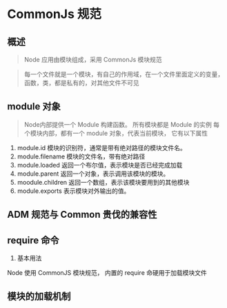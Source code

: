 # CommonJs 规范

## 概述

> Node 应用由模块组成，采用 CommonJs 模块规范

> 每一个文件就是一个模块，有自己的作用域，在一个文件里面定义的变量，函数，类，都是私有的，对其他文件不可见



## module 对象

> Node内部提供一个 Module 构建函数。 所有模块都是 Module 的实例
> 每个模块内部，都有一个 module 对象，代表当前模块， 它有以下属性

1. module.id 模块的识别符，通常是带有绝对路径的模块文件名。
2. module.filename 模块的文件名，带有绝对路径
3. module.loaded 返回一个布尔值，表示模块是否已经完成加载
4. module.parent 返回一个对象，表示调用该模块的模块。
5. moodule.children 返回一个数组，表示该模块要用到的其他模块
6. module.exports 表示模块对外输出的值。 



## ADM 规范与 Common 贵伐的兼容性

## require 命令

1. 基本用法

Node 使用 CommonJS 模块规范， 内置的 require 命硬用于加载模块文件

## 模块的加载机制

## 